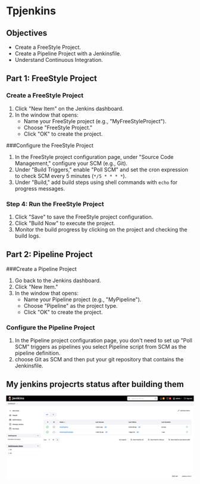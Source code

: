 # Tpjenkins

## Objectives

- Create a FreeStyle Project.
- Create a Pipeline Project with a Jenkinsfile.
- Understand Continuous Integration.

## Part 1: FreeStyle Project

### Create a FreeStyle Project

1. Click "New Item" on the Jenkins dashboard.
2. In the window that opens:
   - Name your FreeStyle project (e.g., "MyFreeStyleProject").
   - Choose "FreeStyle Project."
   - Click "OK" to create the project.

###Configure the FreeStyle Project

1. In the FreeStyle project configuration page, under "Source Code Management," configure your SCM (e.g., Git).
2. Under "Build Triggers," enable "Poll SCM" and set the cron expression to check SCM every 5 minutes (`*/5 * * * *`).
3. Under "Build," add build steps using shell commands with `echo` for progress messages.

### Step 4: Run the FreeStyle Project

1. Click "Save" to save the FreeStyle project configuration.
2. Click "Build Now" to execute the project.
3. Monitor the build progress by clicking on the project and checking the build logs.

## Part 2: Pipeline Project

###Create a Pipeline Project

1. Go back to the Jenkins dashboard.
2. Click "New Item."
3. In the window that opens:
   - Name your Pipeline project (e.g., "MyPipeline").
   - Choose "Pipeline" as the project type.
   - Click "OK" to create the project.

### Configure the Pipeline Project

1. In the Pipeline project configuration page, you don't need to set up "Poll SCM" triggers as pipelines you select Pipeline script from SCM as the pipeline definition.
2. choose Git as SCM and then put your git repository that contains the Jenkinsfile.

## My jenkins projecrts status after building them 
![Screenshot](./images/Screenshot.png)

